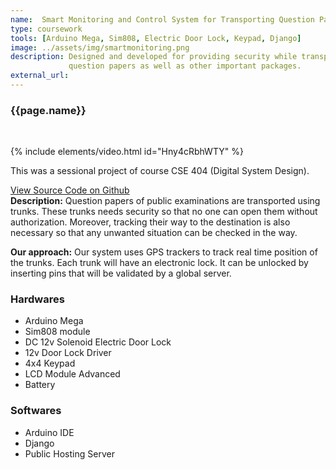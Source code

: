```yaml
---
name:  Smart Monitoring and Control System for Transporting Question Papers
type: coursework
tools: [Arduino Mega, Sim808, Electric Door Lock, Keypad, Django]
image: ../assets/img/smartmonitoring.png 
description: Designed and developed for providing security while transporting
             question papers as well as other important packages.
external_url:  
---
```

### **{{page.name}}**
<br/>


{% include elements/video.html id="Hny4cRbhWTY" %}
<br/>

This was a sessional project of course CSE 404 (Digital System Design). 

<a class="github-button" href="https://github.com/ajoydas/SmartMonitoring" data-size="large" aria-label="View ajoydas/SmartMonitoring on GitHub">View Source Code on Github</a>
<br/>
**Description:**
Question papers of public examinations are transported using trunks. 
These trunks needs security so that no one can open them without authorization.
Moreover, tracking their way to the destination is also necessary so that any unwanted situation can be checked in the way.

**Our approach:**
Our system uses GPS trackers to track real time position of the trunks.
Each trunk will have an electronic lock. It can be unlocked by inserting pins that will be validated by a global server.

### Hardwares
- Arduino Mega
- Sim808 module
- DC 12v Solenoid Electric Door Lock
- 12v Door Lock Driver
- 4x4 Keypad
- LCD Module Advanced
- Battery

### Softwares
- Arduino IDE
- Django
- Public Hosting Server
